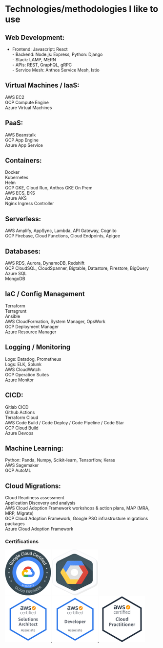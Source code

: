 

# Technologies/methodologies I like to use

## Web Development:
- Frontend: Javascript: React
<br />- Backend: Node.js: Express, Python: Django
<br /> - Stack: LAMP, MERN
<br /> - APIs: REST, GraphQL, gRPC
<br /> - Service Mesh: Anthos Service Mesh, Istio

## Virtual Machines / IaaS:
AWS EC2
<br /> GCP Compute Engine
<br /> Azure Virtual Machines

## PaaS:
AWS Beanstalk
<br /> GCP App Engine
<br /> Azure App Service

## Containers:
Docker
<br />Kubernetes
<br /> Helm
<br /> GCP GKE, Cloud Run, Anthos GKE On Prem
<br /> AWS ECS, EKS
<br /> Azure AKS
<br /> Nginx Ingress Controller

## Serverless:
AWS Amplify, AppSync, Lambda, API Gateway, Cognito
<br /> GCP Firebase, Cloud Functions, Cloud Endpoints, Apigee

## Databases:
AWS RDS, Aurora, DynamoDB, Redshift
<br /> GCP CloudSQL, CloudSpanner, Bigtable, Datastore, Firestore, BigQuery
<br /> Azure SQL
<br /> MongoDB

## IaC / Config Management
Terraform
<br /> Terragrunt
<br /> Ansible
<br /> AWS CloudFormation, System Manager, OpsWork
<br /> GCP Deployment Manager
<br /> Azure Resource Manager

## Logging / Monitoring
Logs: Datadog, Prometheus
<br /> Logs: ELK, Splunk
<br /> AWS CloudWatch
<br /> GCP Operation Suites
<br /> Azure Monitor

## CICD:
Gitlab CICD
<br /> Github Actions
<br /> Terraform Cloud
<br /> AWS Code Build / Code Deploy / Code Pipeline / Code Star
<br /> GCP Cloud Build
<br /> Azure Devops

## Machine Learning:
Python: Panda, Numpy, Scikit-learn, Tensorflow, Keras
<br /> AWS Sagemaker
<br /> GCP AutoML

## Cloud Migrations:
Cloud Readiness assessment
<br /> Application Discovery and analysis
<br /> AWS Cloud Adoption Framework workshops & action plans, MAP (MRA, MRP, Migrate)
<br /> GCP Cloud Adoption Framework, Google PSO infrastrusture migrations packages
<br /> Azure Cloud Adoption Framework

### Certifications
<img src="images/GCPACE.png?raw=true" height="150" width="150"/>
<a href="https://www.qwiklabs.com/public_profiles/06b357b8-6821-485b-b811-fa29cee6a4c5">
<img src="images/GCPLAB.png?raw=true" height="150" width="150"/>
<a href="https://www.credential.net/ec5b3adf-d241-4171-bbf1-1272f3857c99">
</a>
<br/>
<a href="https://www.certmetrics.com/amazon/public/badge.aspx?i=1&t=c&d=2019-12-16&ci=AWS01139510">
<img src="images/AWSSA.png?raw=true" height="150" width="150"/>
</a>
<a href="https://www.certmetrics.com/amazon/public/badge.aspx?i=2&t=c&d=2020-01-30&ci=AWS01139510">
<img src="images/AWSDEV.png?raw=true" height="150" width="150"/>
</a>
<a href="https://www.certmetrics.com/amazon/public/badge.aspx?i=9&t=c&d=2019-11-20&ci=AWS01139510">
<img src="images/AWSCP.png?raw=true" height="150" width="150"/>
</a>


